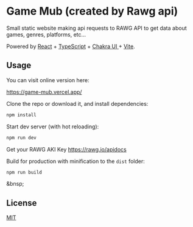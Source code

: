 # Game Mub (created by Rawg api)

Small static website making api requests to RAWG API to get data about games, genres, platforms, etc...

Powered by [React](https://reactjs.org/) +  [TypeScript](https://www.typescriptlang.org/) + [Chakra UI ](https://chakra-ui.com/) + [Vite](https://vitejs.dev/).
&nbsp;
## Usage

You can visit online version here:

https://game-mub.vercel.app/

Clone the repo or download it, and install dependencies:

```bash
npm install
```

Start dev server (with hot reloading):

```bash
npm run dev
```
Get your RAWG AKI Key
https://rawg.io/apidocs

Build for production with minification to the `dist` folder:

```bash
npm run build
```
&bnsp;
## License

[MIT](MIT)
